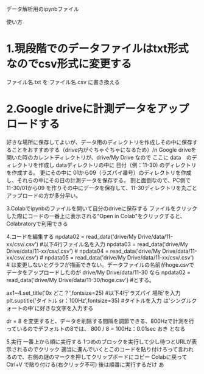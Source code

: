 データ解析用のipynbファイル

使い方
# 1.現段階でのデータファイルはtxt形式なのでcsv形式に変更する
ファイル名.txt を ファイル名.csv に書き換える

# 2.Google driveに計測データをアップロードする
好きな場所に保存してよいが、データ用のディレクトリを作成しその中に保存することをおすすめする（drive内がぐちゃぐちゃになるため）/n
Google driveを開いた時のカレントディレクトリが、drive/My Drive なので
ここに data　のディレクトリを作成し
dataディレクトリの中に 日付（例：11-30) のディレクトリを作成する。
更にその中に 01から09（ラズパイ番号）のディレクトリを作成し、それらの中にその日の計測データを保存する。
割と面倒なので、PC側で 11-30/01から09 を作りその中にデータを保存して、11-30ディレクトリを丸ごとアップロードの方が多分早い。

3.Colabでipynbのファイルを開いて自分のdriveに保存する
ファイルをクリックした際にコードの一番上に表示される"Open in Colab"をクリックすると、Colabratoryで利用できる

4.コードを編集する
npdata02 = read_data('drive/My Drive/data/11-xx/csv/.csv') #以下4行ファイル名を入力
npdata03 = read_data('drive/My Drive/data/11-xx/csv/.csv') #
npdata04 = read_data('drive/My Drive/data/11-xx/csv/.csv') #
npdata05 = read_data('drive/My Drive/data/11-xx/csv/.csv') #
は変更しないとグラフが描画できない。データファイルの名前がhoge.csvでデータをアップロードしたのが drive/My Drive/data/11-30 なら
npdata02 = read_data('drive/My Drive/data/11-30/hoge.csv') #とする。


ax1~4.set_title('0x どこ？',fontsize=25) #以下4行'ラズパイ 場所'を入力
plt.suptitle('タイトル sr：100Hz',fontsize=35) #タイトルを入力
は'シングルクォートの中'に好きな文字を入力する

dr = 8
を変更すると、データを削除する間隔を調節できる、800Hzで計測を行っているのでデフォルトの8では、
800 / 8 = 100Hz：0.01sec おき となる

5.実行
一番上から順に実行する
1つめのブロックを実行して少し待つとURLが表示されるのでクリック
適当に進んでいくとこのコードを貼り付けろって言われるので、右側の謎のマークを押してクリップボードにコピー
Colabに戻って Ctrl+V で貼り付ける(右クリック不可)
後は順番に実行するだけ
あ

